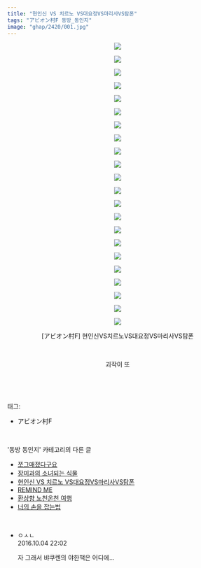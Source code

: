 ```yaml
---
title: "현인신 VS 치르노 VS대요정VS마리사VS탐폰"
tags: "アビオン村F 동방_동인지"
image: "ghap/2420/001.jpg"
---
```

<div class="article">
<p style="text-align: center; clear: none; float: none;"><img src="{{ site.nasurl }}/ghap/2420/001.jpg"/></p>
<p style="text-align: center; clear: none; float: none;"><img src="{{ site.nasurl }}/ghap/2420/002.jpg"/></p>
<p style="text-align: center; clear: none; float: none;"><img src="{{ site.nasurl }}/ghap/2420/003.jpg"/></p>
<p style="text-align: center; clear: none; float: none;"><img src="{{ site.nasurl }}/ghap/2420/004.jpg"/></p>
<p style="text-align: center; clear: none; float: none;"><img src="{{ site.nasurl }}/ghap/2420/005.jpg"/></p>
<p style="text-align: center; clear: none; float: none;"><img src="{{ site.nasurl }}/ghap/2420/006.jpg"/></p>
<p style="text-align: center; clear: none; float: none;"><img src="{{ site.nasurl }}/ghap/2420/007.jpg"/></p>
<p style="text-align: center; clear: none; float: none;"><img src="{{ site.nasurl }}/ghap/2420/008.jpg"/></p>
<p style="text-align: center; clear: none; float: none;"><img src="{{ site.nasurl }}/ghap/2420/009.jpg"/></p>
<p style="text-align: center; clear: none; float: none;"><img src="{{ site.nasurl }}/ghap/2420/010.jpg"/></p>
<p style="text-align: center; clear: none; float: none;"><img src="{{ site.nasurl }}/ghap/2420/011.jpg"/></p>
<p style="text-align: center; clear: none; float: none;"><img src="{{ site.nasurl }}/ghap/2420/012.jpg"/></p>
<p style="text-align: center; clear: none; float: none;"><img src="{{ site.nasurl }}/ghap/2420/013.jpg"/></p>
<p style="text-align: center; clear: none; float: none;"><img src="{{ site.nasurl }}/ghap/2420/014.jpg"/></p>
<p style="text-align: center; clear: none; float: none;"><img src="{{ site.nasurl }}/ghap/2420/015.jpg"/></p>
<p style="text-align: center; clear: none; float: none;"><img src="{{ site.nasurl }}/ghap/2420/016.jpg"/></p>
<p style="text-align: center; clear: none; float: none;"><img src="{{ site.nasurl }}/ghap/2420/017.jpg"/></p>
<p style="text-align: center; clear: none; float: none;"><img src="{{ site.nasurl }}/ghap/2420/018.jpg"/></p>
<p style="text-align: center; clear: none; float: none;"><img src="{{ site.nasurl }}/ghap/2420/019.jpg"/></p>
<p style="text-align: center; clear: none; float: none;"><img src="{{ site.nasurl }}/ghap/2420/020.jpg"/></p>
<p style="text-align: center; clear: none; float: none;"><img src="{{ site.nasurl }}/ghap/2420/021.jpg"/></p>
<p style="text-align: center; clear: none; float: none;"><img src="{{ site.nasurl }}/ghap/2420/022.jpg"/></p>
<p style="text-align: center; clear: none; float: none;">[アビオン村F] 현인신VS치르노VS대요정VS마리사VS탐폰</p>
<p style="text-align: center; clear: none; float: none;"><br/></p>
<p style="text-align: center; clear: none; float: none;">괴작이 또</p>
<p><br/></p>
</div><br/>
<div class="tagTrail">
<p>태그: </p>
<ul>
<li>アビオン村F</li>
</ul>
</div><br/>
<div class="another">
<p>'동방 동인지' 카테고리의 다른 글</p>
<ul>
<li><a href="/2016-10-03-ghap_2422">쪼그매졌다구요</a></li>
<li><a href="/2016-10-03-ghap_2421">장미과의 소녀되는 식물</a></li>
<li><a href="/2016-10-03-ghap_2420">현인신 VS 치르노 VS대요정VS마리사VS탐폰</a></li>
<li><a href="/2016-10-03-ghap_2419">REMIND ME</a></li>
<li><a href="/2016-10-03-ghap_2417">환상향 노천온천 여행</a></li>
<li><a href="/2016-10-03-ghap_2416">너의 손을 잡는법</a></li>
</ul>
</div><br/>
<div class="cb_module cb_fluid">
<div class="cb_wrt cb_profile">
<div class="comment">
<ul>
<li class="cb_thumb_off" id="comment14820201">
<div class="cb_comment_area">
<div class="cb_info_area">
<div class="cb_section">
<span class="cb_nick_name">ㅇㅅㄴ</span>
</div>
<div class="cb_section">
<span class="cb_date">2016.10.04 22:02 </span>
</div>
</div>
<div class="cb_dsc_comment">
<p class="cb_dsc">
											자 그래서 뱌쿠렌의 야한책은 어디에...
										</p>
</div>
</div></li>
</ul>
</div>
</div><!-- commentList close -->
</div><br/>
